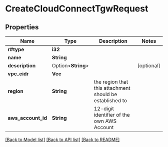 # CreateCloudConnectTgwRequest

## Properties

Name | Type | Description | Notes
------------ | ------------- | ------------- | -------------
**r#type** | **i32** |  | 
**name** | **String** |  | 
**description** | Option<**String**> |  | [optional]
**vpc_cidr** | **Vec<String>** |  | 
**region** | **String** | the region that this attachment should be established to | 
**aws_account_id** | **String** | 12-digit identifier of the own AWS Account | 

[[Back to Model list]](../README.md#documentation-for-models) [[Back to API list]](../README.md#documentation-for-api-endpoints) [[Back to README]](../README.md)


